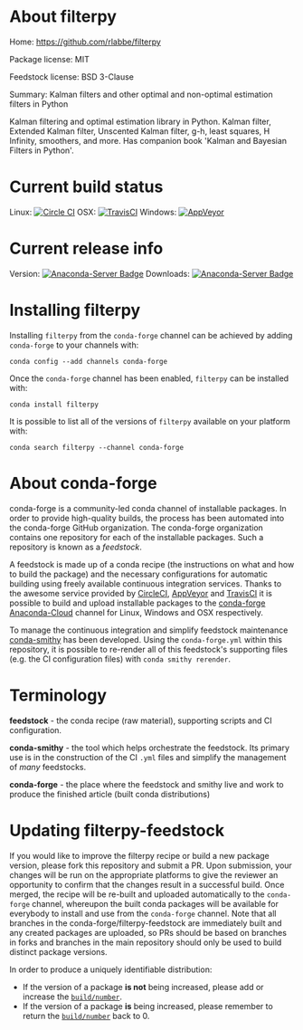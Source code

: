 About filterpy
==============

Home: https://github.com/rlabbe/filterpy

Package license: MIT

Feedstock license: BSD 3-Clause

Summary: Kalman filters and other optimal and non-optimal estimation filters in Python

Kalman filtering and optimal estimation library in Python.
Kalman filter, Extended Kalman filter, Unscented Kalman filter,
g-h, least squares, H Infinity, smoothers, and more.
Has companion book 'Kalman and Bayesian Filters in Python'.


Current build status
====================

Linux: [![Circle CI](https://circleci.com/gh/conda-forge/filterpy-feedstock.svg?style=shield)](https://circleci.com/gh/conda-forge/filterpy-feedstock)
OSX: [![TravisCI](https://travis-ci.org/conda-forge/filterpy-feedstock.svg?branch=master)](https://travis-ci.org/conda-forge/filterpy-feedstock)
Windows: [![AppVeyor](https://ci.appveyor.com/api/projects/status/github/conda-forge/filterpy-feedstock?svg=True)](https://ci.appveyor.com/project/conda-forge/filterpy-feedstock/branch/master)

Current release info
====================
Version: [![Anaconda-Server Badge](https://anaconda.org/conda-forge/filterpy/badges/version.svg)](https://anaconda.org/conda-forge/filterpy)
Downloads: [![Anaconda-Server Badge](https://anaconda.org/conda-forge/filterpy/badges/downloads.svg)](https://anaconda.org/conda-forge/filterpy)

Installing filterpy
===================

Installing `filterpy` from the `conda-forge` channel can be achieved by adding `conda-forge` to your channels with:

```
conda config --add channels conda-forge
```

Once the `conda-forge` channel has been enabled, `filterpy` can be installed with:

```
conda install filterpy
```

It is possible to list all of the versions of `filterpy` available on your platform with:

```
conda search filterpy --channel conda-forge
```


About conda-forge
=================

conda-forge is a community-led conda channel of installable packages.
In order to provide high-quality builds, the process has been automated into the
conda-forge GitHub organization. The conda-forge organization contains one repository
for each of the installable packages. Such a repository is known as a *feedstock*.

A feedstock is made up of a conda recipe (the instructions on what and how to build
the package) and the necessary configurations for automatic building using freely
available continuous integration services. Thanks to the awesome service provided by
[CircleCI](https://circleci.com/), [AppVeyor](http://www.appveyor.com/)
and [TravisCI](https://travis-ci.org/) it is possible to build and upload installable
packages to the [conda-forge](https://anaconda.org/conda-forge)
[Anaconda-Cloud](http://docs.anaconda.org/) channel for Linux, Windows and OSX respectively.

To manage the continuous integration and simplify feedstock maintenance
[conda-smithy](http://github.com/conda-forge/conda-smithy) has been developed.
Using the ``conda-forge.yml`` within this repository, it is possible to re-render all of
this feedstock's supporting files (e.g. the CI configuration files) with ``conda smithy rerender``.


Terminology
===========

**feedstock** - the conda recipe (raw material), supporting scripts and CI configuration.

**conda-smithy** - the tool which helps orchestrate the feedstock.
                   Its primary use is in the construction of the CI ``.yml`` files
                   and simplify the management of *many* feedstocks.

**conda-forge** - the place where the feedstock and smithy live and work to
                  produce the finished article (built conda distributions)


Updating filterpy-feedstock
===========================

If you would like to improve the filterpy recipe or build a new
package version, please fork this repository and submit a PR. Upon submission,
your changes will be run on the appropriate platforms to give the reviewer an
opportunity to confirm that the changes result in a successful build. Once
merged, the recipe will be re-built and uploaded automatically to the
`conda-forge` channel, whereupon the built conda packages will be available for
everybody to install and use from the `conda-forge` channel.
Note that all branches in the conda-forge/filterpy-feedstock are
immediately built and any created packages are uploaded, so PRs should be based
on branches in forks and branches in the main repository should only be used to
build distinct package versions.

In order to produce a uniquely identifiable distribution:
 * If the version of a package **is not** being increased, please add or increase
   the [``build/number``](http://conda.pydata.org/docs/building/meta-yaml.html#build-number-and-string).
 * If the version of a package **is** being increased, please remember to return
   the [``build/number``](http://conda.pydata.org/docs/building/meta-yaml.html#build-number-and-string)
   back to 0.
